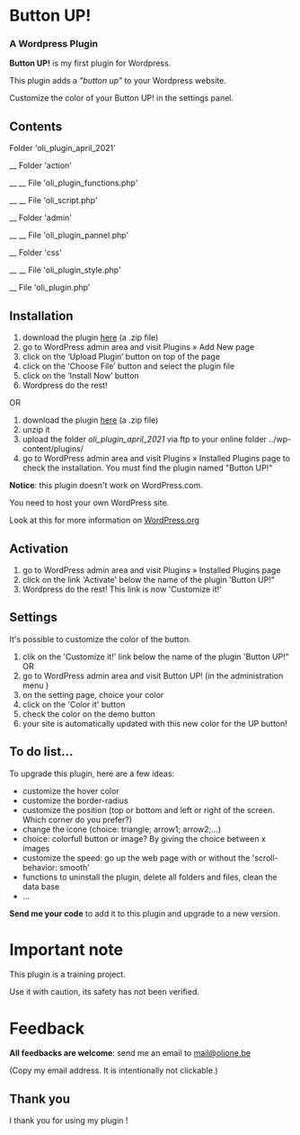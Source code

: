 # Button UP! 
### A Wordpress Plugin

__Button UP!__  is my first plugin for Wordpress.

This plugin adds a _"button up"_ to your Wordpress website.

Customize the color of your Button UP! in the settings panel.


## Contents

Folder 'oli_plugin_april_2021'

__ Folder 'action'

__ __ File 'oli_plugin_functions.php'

__ __ File 'oli_script.php'

__ Folder 'admin'

__ __ File 'oli_plugin_pannel.php'

__ Folder 'css'

__ __ File 'oli_plugin_style.php'

__ File 'oli_plugin.php'



## Installation

1. download the plugin [here](https://github.com/OlivierCharlier/button_up_WP_plugin/raw/main/oli_plugin_april_2021.zip) (a .zip file)
2. go to WordPress admin area and visit Plugins » Add New page
3. click on the ‘Upload Plugin’ button on top of the page
4. click on the ‘Choose File’ button and select the plugin file
5. click on the ‘Install Now’ button
6. Wordpress do the rest!

OR

1. download the plugin [here](https://github.com/OlivierCharlier/button_up_WP_plugin/raw/main/oli_plugin_april_2021.zip) (a .zip file)
2. unzip it
3. upload the folder _oli_plugin_april_2021_ via ftp to your online folder ../wp-content/plugins/
4. go to WordPress admin area and visit Plugins » Installed Plugins page to check the installation. You must find the plugin named "Button UP!"


__Notice__: this plugin doesn't work on WordPress.com.

You need to host your own WordPress site. 

Look at this for more information on [WordPress.org](https://wordpress.org/)


## Activation

1. go to WordPress admin area and visit Plugins » Installed Plugins page
2. click on the link 'Activate' below the name of the plugin 'Button UP!"
3. Wordpress do the rest! This link is now 'Customize it!'


## Settings

It's possible to customize the color of the button.

1. clik on the 'Customize it!' link below the name of the plugin 'Button UP!"
OR
1. go to WordPress admin area and visit Button UP! (in the administration menu )
2. on the setting page, choice your color
3. click on the 'Color it' button
4. check the color on the demo button
5. your site is automatically updated with this new color for the UP button!


## To do list...

To upgrade this plugin, here are a few ideas:
* customize the hover color
* customize the border-radius
* customize the position (top or bottom and left or right of the screen. Which corner do you prefer?)
* change the icone (choice: triangle; arrow1; arrow2;...)
* choice: colorfull button or image? By giving the choice between x images
* customize the speed: go up the web page with or without the 'scroll-behavior: smooth'
* functions to uninstall the plugin, delete all folders and files, clean the data base
* ...


__Send me your code__ to add it to this plugin and upgrade to a new version.


# Important note
This plugin is a training project.

Use it with caution, its safety has not been verified.

# Feedback
__All feedbacks are welcome__: send me an email to mail@olione.be

(Copy my email address. It is intentionally not clickable.)


## Thank you 

I thank you for using my plugin !
